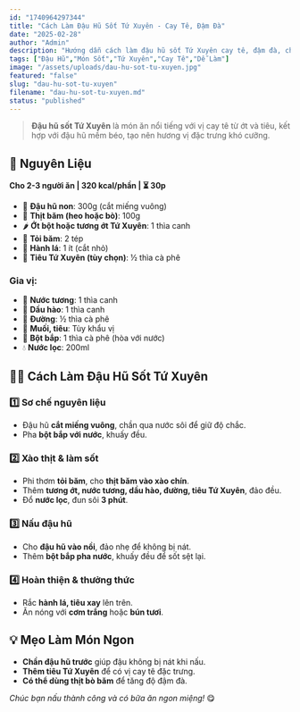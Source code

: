 ```yaml
---
id: "1740964297344"
title: "Cách Làm Đậu Hũ Sốt Tứ Xuyên - Cay Tê, Đậm Đà"
date: "2025-02-28"
author: "Admin"
description: "Hướng dẫn cách làm đậu hũ sốt Tứ Xuyên cay tê, đậm đà, chuẩn vị Trung Hoa, ăn kèm cơm trắng cực ngon."
tags: ["Đậu Hũ","Món Sốt","Tứ Xuyên","Cay Tê","Dễ Làm"]
image: "/assets/uploads/dau-hu-sot-tu-xuyen.jpg"
featured: "false"
slug: "dau-hu-sot-tu-xuyen"
filename: "dau-hu-sot-tu-xuyen.md"
status: "published"
---
```

> **Đậu hũ sốt Tứ Xuyên** là món ăn nổi tiếng với vị cay tê từ ớt và tiêu, kết hợp với đậu hũ mềm béo, tạo nên hương vị đặc trưng khó cưỡng.

## 🛒 **Nguyên Liệu**  
**Cho 2-3 người ăn | 320 kcal/phần | ⏳ 30p**  

- 🥢 **Đậu hũ non**: 300g (cắt miếng vuông)  
- 🥩 **Thịt băm (heo hoặc bò)**: 100g  
- 🌶️ **Ớt bột hoặc tương ớt Tứ Xuyên**: 1 thìa canh  
- 🧄 **Tỏi băm**: 2 tép  
- 🧅 **Hành lá**: 1 ít (cắt nhỏ)  
- 🌿 **Tiêu Tứ Xuyên (tùy chọn)**: ½ thìa cà phê  

### Gia vị:  
- 🥄 **Nước tương**: 1 thìa canh  
- 🥢 **Dầu hào**: 1 thìa canh  
- 🍯 **Đường**: ½ thìa cà phê  
- 🧂 **Muối, tiêu**: Tùy khẩu vị  
- 🥄 **Bột bắp**: 1 thìa cà phê (hòa với nước)  
- 💧 **Nước lọc**: 200ml  

## 👩‍🍳 **Cách Làm Đậu Hũ Sốt Tứ Xuyên**  

### 1️⃣ **Sơ chế nguyên liệu**  
- Đậu hũ **cắt miếng vuông**, chần qua nước sôi để giữ độ chắc.  
- Pha **bột bắp với nước**, khuấy đều.  

### 2️⃣ **Xào thịt & làm sốt**  
- Phi thơm **tỏi băm**, cho **thịt băm vào xào chín**.  
- Thêm **tương ớt, nước tương, dầu hào, đường, tiêu Tứ Xuyên**, đảo đều.  
- Đổ **nước lọc**, đun sôi **3 phút**.  

### 3️⃣ **Nấu đậu hũ**  
- Cho **đậu hũ vào nồi**, đảo nhẹ để không bị nát.  
- Thêm **bột bắp pha nước**, khuấy đều để sốt sệt lại.  

### 4️⃣ **Hoàn thiện & thưởng thức**  
- Rắc **hành lá, tiêu xay** lên trên.  
- Ăn nóng với **cơm trắng** hoặc **bún tươi**.  

## 💡 **Mẹo Làm Món Ngon**  
- **Chần đậu hũ trước** giúp đậu không bị nát khi nấu.  
- **Thêm tiêu Tứ Xuyên** để có vị cay tê đặc trưng.  
- **Có thể dùng thịt bò băm** để tăng độ đậm đà.  

*Chúc bạn nấu thành công và có bữa ăn ngon miệng!* 😋